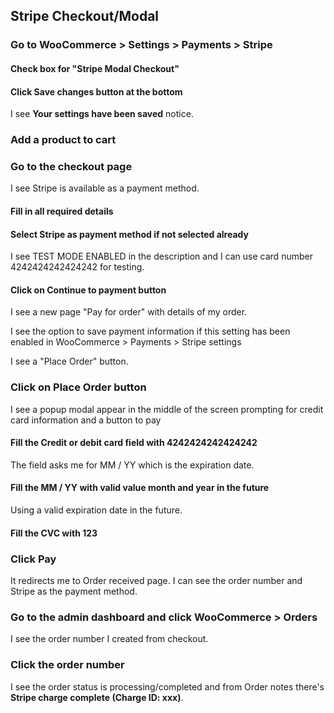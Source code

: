 ## Stripe Checkout/Modal

### Go to WooCommerce > Settings > Payments > Stripe

#### Check box for "Stripe Modal Checkout"

#### Click Save changes button at the bottom

I see **Your settings have been saved** notice.

### Add a product to cart

### Go to the checkout page

I see Stripe is available as a payment method.

#### Fill in all required details

#### Select Stripe as payment method if not selected already

I see TEST MODE ENABLED in the description and I can use card number 4242424242424242
for testing.

#### Click on **Continue to payment** button

I see a new page "Pay for order" with details of my order.

I see the option to save payment information if this setting has been enabled in WooCommerce > Payments > Stripe settings

I see a "Place Order" button.

### Click on **Place Order** button

I see a popup modal appear in the middle of the screen prompting for credit card information and a button to pay

#### Fill the Credit or debit card field with 4242424242424242

The field asks me for MM / YY which is the expiration date.

#### Fill the MM / YY with valid value month and year in the future

Using a valid expiration date in the future.

#### Fill the CVC with 123

### Click Pay

It redirects me to Order received page. I can see the order number and Stripe as the payment method.

### Go to the admin dashboard and click WooCommerce > Orders

I see the order number I created from checkout.

### Click the order number

I see the order status is processing/completed and from Order notes there's **Stripe charge complete (Charge ID: xxx)**.
